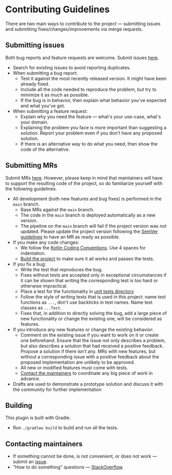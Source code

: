 # Contributing Guidelines

There are two main ways to contribute to the project &mdash; submitting issues and submitting
fixes/changes/improvements via merge requests.

## Submitting issues

Both bug reports and feature requests are welcome.
Submit issues [here](https://gitlab.com/phorus-group/public/development/libraries/mapper/-/issues).

* Search for existing issues to avoid reporting duplicates.
* When submitting a bug report:
    * Test it against the most recently released version. It might have been already fixed.
    * Include all the code needed to reproduce the problem, but try to minimize it as much as possible.
    * If the bug is in behavior, then explain what behavior you've expected and what you've got.
* When submitting a feature request:
    * Explain why you need the feature &mdash; what's your use-case, what's your domain.
    * Explaining the problem you face is more important than suggesting a solution.
      Report your problem even if you don't have any proposed solution.
    * If there is an alternative way to do what you need, then show the code of the alternative.

## Submitting MRs

Submit MRs [here](https://gitlab.com/phorus-group/public/development/libraries/mapper/-/merge_requests).
However, please keep in mind that maintainers will have to support the resulting code of the project,
so do familiarize yourself with the following guidelines.

* All development (both new features and bug fixes) is performed in the `main` branch.
    * Base MRs against the `main` branch.
    * The code in the `main` branch is deployed automatically as a new version.
    * The pipeline on the `main` branch will fail if the project version was not updated. 
      Please update the project version following the [SemVer guidelines](https://semver.org/) to have an MR as ready as possible.
* If you make any code changes:
    * We follow the [Kotlin Coding Conventions](https://kotlinlang.org/docs/reference/coding-conventions.html).
      Use 4 spaces for indentation.
    * [Build the project](#building) to make sure it all works and passes the tests.
* If you fix a bug:
    * Write the test that reproduces the bug.
    * Fixes without tests are accepted only in exceptional circumstances if it can be shown that writing the
      corresponding test is too hard or otherwise impractical.
    * Place a test for the functionality in [unit tests directory](src/test/kotlin)
    * Follow the style of writing tests that is used in this project:
      name test functions as `...`, don't use backticks in test names. Name test classes as `...Test`.
    * Fixes that, in addition to directly solving the bug, add a large piece of new functionality or change the existing one, will be considered as features.
* If you introduce any new features or change the existing behavior:
    * Comment on the existing issue if you want to work on it or create one beforehand.
      Ensure that the issue not only describes a problem, but also describes a solution that had received a positive feedback. 
      Propose a solution if there isn't any.
      MRs with new features, but without a corresponding issue with a positive feedback about the proposed implementation are unlikely to
      be approved.
    * All new or modified features must come with tests.
    * [Contact the maintainers](#contacting-maintainers) to coordinate any big piece of work in advance.
* Drafts are used to demonstrate a prototype solution and discuss it with the community for further implementation

## Building

This plugin is built with Gradle.

* Run `./gradlew build` to build and run all the tests.

## Contacting maintainers

* If something cannot be done, is not convenient, or does not work &mdash; submit an [issue](#submitting-issues).
* "How to do something" questions &mdash; [StackOverflow](https://stackoverflow.com).
